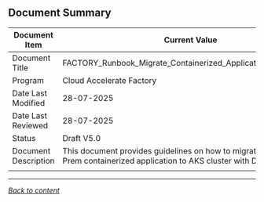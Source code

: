 ﻿## Document Summary

| Document Item   | Current Value           |
|-----------------|-----------------        |
| Document Title  | FACTORY_Runbook_Migrate_Containerized_Application_To_AKS_v5.0| 
| Program| Cloud Accelerate Factory| 
| Date Last Modified| 28-07-2025| 
| Date Last Reviewed| 28-07-2025| 
| Status| Draft V5.0|
| Document Description| This document provides guidelines on how to migrate/deploy on Prem containerized application to AKS cluster with Devops.|
| | |

---

[*Back to content*](README.md)